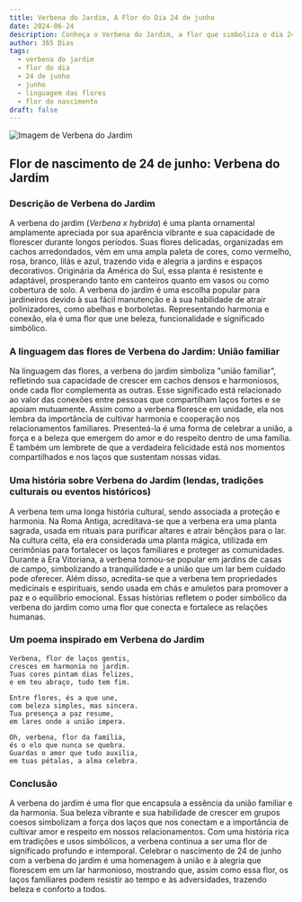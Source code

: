 ```yaml
---
title: Verbena do Jardim, A Flor do Dia 24 de junho
date: 2024-06-24
description: Conheça o Verbena do Jardim, a flor que simboliza o dia 24 de junho e seu significado 'União familiar'. Explore a beleza e o simbolismo desta flor encantadora.
author: 365 Dias
tags:
  - verbena do jardim
  - flor do dia
  - 24 de junho
  - junho
  - linguagem das flores
  - flor do nascimento
draft: false
---
```


![Imagem de Verbena do Jardim](https://cdn.pixabay.com/photo/2015/05/07/07/58/flowers-756181_1280.jpg#center)


## Flor de nascimento de 24 de junho: Verbena do Jardim

### Descrição de Verbena do Jardim

A verbena do jardim (_Verbena x hybrida_) é uma planta ornamental amplamente apreciada por sua aparência vibrante e sua capacidade de florescer durante longos períodos. Suas flores delicadas, organizadas em cachos arredondados, vêm em uma ampla paleta de cores, como vermelho, rosa, branco, lilás e azul, trazendo vida e alegria a jardins e espaços decorativos. Originária da América do Sul, essa planta é resistente e adaptável, prosperando tanto em canteiros quanto em vasos ou como cobertura de solo. A verbena do jardim é uma escolha popular para jardineiros devido à sua fácil manutenção e à sua habilidade de atrair polinizadores, como abelhas e borboletas. Representando harmonia e conexão, ela é uma flor que une beleza, funcionalidade e significado simbólico.

### A linguagem das flores de Verbena do Jardim: União familiar

Na linguagem das flores, a verbena do jardim simboliza "união familiar", refletindo sua capacidade de crescer em cachos densos e harmoniosos, onde cada flor complementa as outras. Esse significado está relacionado ao valor das conexões entre pessoas que compartilham laços fortes e se apoiam mutuamente. Assim como a verbena floresce em unidade, ela nos lembra da importância de cultivar harmonia e cooperação nos relacionamentos familiares. Presenteá-la é uma forma de celebrar a união, a força e a beleza que emergem do amor e do respeito dentro de uma família. É também um lembrete de que a verdadeira felicidade está nos momentos compartilhados e nos laços que sustentam nossas vidas.

### Uma história sobre Verbena do Jardim (lendas, tradições culturais ou eventos históricos)

A verbena tem uma longa história cultural, sendo associada a proteção e harmonia. Na Roma Antiga, acreditava-se que a verbena era uma planta sagrada, usada em rituais para purificar altares e atrair bênçãos para o lar. Na cultura celta, ela era considerada uma planta mágica, utilizada em cerimônias para fortalecer os laços familiares e proteger as comunidades. Durante a Era Vitoriana, a verbena tornou-se popular em jardins de casas de campo, simbolizando a tranquilidade e a união que um lar bem cuidado pode oferecer. Além disso, acredita-se que a verbena tem propriedades medicinais e espirituais, sendo usada em chás e amuletos para promover a paz e o equilíbrio emocional. Essas histórias refletem o poder simbólico da verbena do jardim como uma flor que conecta e fortalece as relações humanas.

### Um poema inspirado em Verbena do Jardim

```
Verbena, flor de laços gentis,  
cresces em harmonia no jardim.  
Tuas cores pintam dias felizes,  
e em teu abraço, tudo tem fim.  

Entre flores, és a que une,  
com beleza simples, mas sincera.  
Tua presença a paz resume,  
em lares onde a união impera.  

Oh, verbena, flor da família,  
és o elo que nunca se quebra.  
Guardas o amor que tudo auxilia,  
em tuas pétalas, a alma celebra.  
```

### Conclusão

A verbena do jardim é uma flor que encapsula a essência da união familiar e da harmonia. Sua beleza vibrante e sua habilidade de crescer em grupos coesos simbolizam a força dos laços que nos conectam e a importância de cultivar amor e respeito em nossos relacionamentos. Com uma história rica em tradições e usos simbólicos, a verbena continua a ser uma flor de significado profundo e intemporal. Celebrar o nascimento de 24 de junho com a verbena do jardim é uma homenagem à união e à alegria que florescem em um lar harmonioso, mostrando que, assim como essa flor, os laços familiares podem resistir ao tempo e às adversidades, trazendo beleza e conforto a todos.